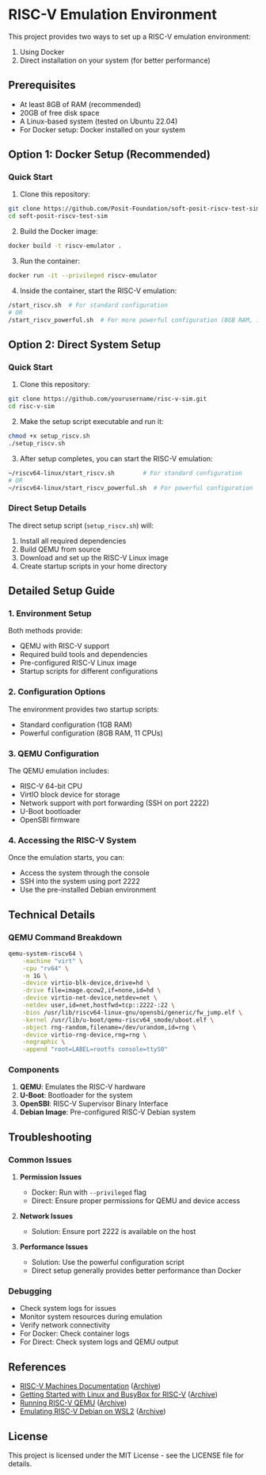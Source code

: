 # RISC-V Emulation Environment

This project provides two ways to set up a RISC-V emulation environment:

1. Using Docker
2. Direct installation on your system (for better performance)

## Prerequisites

- At least 8GB of RAM (recommended)
- 20GB of free disk space
- A Linux-based system (tested on Ubuntu 22.04)
- For Docker setup: Docker installed on your system

## Option 1: Docker Setup (Recommended)

### Quick Start

1. Clone this repository:

```bash
git clone https://github.com/Posit-Foundation/soft-posit-riscv-test-sim
cd soft-posit-riscv-test-sim
```

2. Build the Docker image:

```bash
docker build -t riscv-emulator .
```

3. Run the container:

```bash
docker run -it --privileged riscv-emulator
```

4. Inside the container, start the RISC-V emulation:

```bash
/start_riscv.sh  # For standard configuration
# OR
/start_riscv_powerful.sh  # For more powerful configuration (8GB RAM, 11 CPUs)
```

## Option 2: Direct System Setup

### Quick Start

1. Clone this repository:

```bash
git clone https://github.com/yourusername/risc-v-sim.git
cd risc-v-sim
```

2. Make the setup script executable and run it:

```bash
chmod +x setup_riscv.sh
./setup_riscv.sh
```

3. After setup completes, you can start the RISC-V emulation:

```bash
~/riscv64-linux/start_riscv.sh        # For standard configuration
# OR
~/riscv64-linux/start_riscv_powerful.sh  # For powerful configuration
```

### Direct Setup Details

The direct setup script (`setup_riscv.sh`) will:

1. Install all required dependencies
2. Build QEMU from source
3. Download and set up the RISC-V Linux image
4. Create startup scripts in your home directory

## Detailed Setup Guide

### 1. Environment Setup

Both methods provide:

- QEMU with RISC-V support
- Required build tools and dependencies
- Pre-configured RISC-V Linux image
- Startup scripts for different configurations

### 2. Configuration Options

The environment provides two startup scripts:

- Standard configuration (1GB RAM)
- Powerful configuration (8GB RAM, 11 CPUs)

### 3. QEMU Configuration

The QEMU emulation includes:

- RISC-V 64-bit CPU
- VirtIO block device for storage
- Network support with port forwarding (SSH on port 2222)
- U-Boot bootloader
- OpenSBI firmware

### 4. Accessing the RISC-V System

Once the emulation starts, you can:

- Access the system through the console
- SSH into the system using port 2222
- Use the pre-installed Debian environment

## Technical Details

### QEMU Command Breakdown

```bash
qemu-system-riscv64 \
    -machine "virt" \
    -cpu "rv64" \
    -m 1G \
    -device virtio-blk-device,drive=hd \
    -drive file=image.qcow2,if=none,id=hd \
    -device virtio-net-device,netdev=net \
    -netdev user,id=net,hostfwd=tcp::2222-:22 \
    -bios /usr/lib/riscv64-linux-gnu/opensbi/generic/fw_jump.elf \
    -kernel /usr/lib/u-boot/qemu-riscv64_smode/uboot.elf \
    -object rng-random,filename=/dev/urandom,id=rng \
    -device virtio-rng-device,rng=rng \
    -nographic \
    -append "root=LABEL=rootfs console=ttyS0"
```

### Components

1. **QEMU**: Emulates the RISC-V hardware
2. **U-Boot**: Bootloader for the system
3. **OpenSBI**: RISC-V Supervisor Binary Interface
4. **Debian Image**: Pre-configured RISC-V Debian system

## Troubleshooting

### Common Issues

1. **Permission Issues**
   - Docker: Run with `--privileged` flag
   - Direct: Ensure proper permissions for QEMU and device access

2. **Network Issues**
   - Solution: Ensure port 2222 is available on the host

3. **Performance Issues**
   - Solution: Use the powerful configuration script
   - Direct setup generally provides better performance than Docker

### Debugging

- Check system logs for issues
- Monitor system resources during emulation
- Verify network connectivity
- For Docker: Check container logs
- For Direct: Check system logs and QEMU output

## References

- [RISC-V Machines Documentation](https://risc-v-machines.readthedocs.io/en/latest/linux/simple/) ([Archive](https://web.archive.org/web/20250219190602/https://risc-v-machines.readthedocs.io/en/latest/linux/simple/))
- [Getting Started with Linux and BusyBox for RISC-V](https://viktor-prutyanov.github.io/2023/02/11/Getting-started-with-Linux-and-BusyBox-for-RISC-V-on-QEMU.html) ([Archive](https://web.archive.org/web/20250522141822/https://viktor-prutyanov.github.io/2023/02/11/Getting-started-with-Linux-and-BusyBox-for-RISC-V-on-QEMU.html))
- [Running RISC-V QEMU](https://jborza.com/post/2021-04-03-running-riscv-qemu/) ([Archive](https://web.archive.org/web/20250318193131/https://jborza.com/post/2021-04-03-running-riscv-qemu/))
- [Emulating RISC-V Debian on WSL2](https://blog.davidburela.com/2020/11/15/emulating-risc-v-debian-on-wsl2/) ([Archive](https://web.archive.org/web/20250315052658/https://blog.davidburela.com/2020/11/15/emulating-risc-v-debian-on-wsl2/))

## License

This project is licensed under the MIT License - see the LICENSE file for details.
